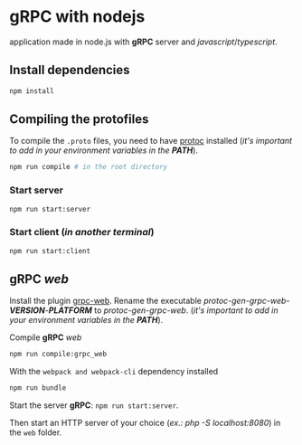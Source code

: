 # **gRPC** with nodejs

application made in node.js with **gRPC** server and _javascript_/_typescript_.

## Install dependencies

```sh
npm install
```

## Compiling the protofiles

To compile the `.proto` files, you need to have [protoc](https://github.com/protocolbuffers/protobuf/releases/) installed (_it's important to add in your environment variables in the **PATH**_).

```sh
npm run compile # in the root directory
```

### Start server

```sh
npm run start:server
```

### Start client (_in another terminal_)

```sh
npm run start:client
```

## **gRPC** _web_

Install the plugin [grpc-web](https://github.com/grpc/grpc-web/releases/).
Rename the executable _protoc-gen-grpc-web-**VERSION**-**PLATFORM**_ to _protoc-gen-grpc-web_.
(_it's important to add in your environment variables in the **PATH**_).

Compile **gRPC** _web_

```sh
npm run compile:grpc_web
```

With the `webpack and webpack-cli` dependency installed

```sh
npm run bundle
```

Start the server **gRPC**: `npm run start:server`.

Then start an HTTP server of your choice (_ex.: php -S localhost:8080_) in the `web` folder.
